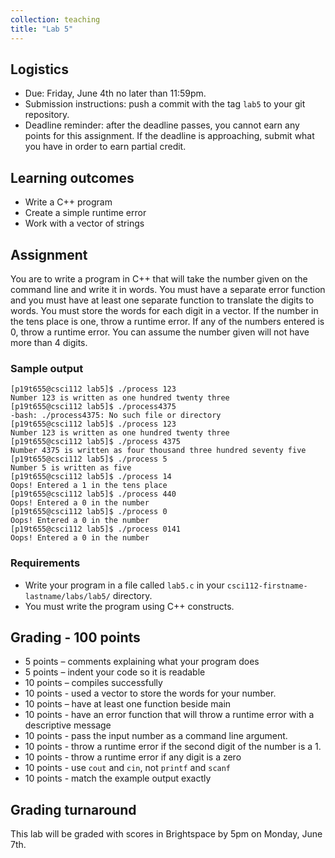 ```yaml
---
collection: teaching
title: "Lab 5"
---
```


## Logistics
* Due: Friday, June 4th no later than 11:59pm.
* Submission instructions: push a commit with the tag `lab5` to your git
	repository.
* Deadline reminder: after the deadline passes, you cannot earn any points for
	this assignment. If the deadline is approaching, submit what you have in
	order to earn partial credit.

## Learning outcomes
* Write a C++ program
* Create a simple runtime error
* Work with a vector of strings

## Assignment

You are to write a program in C++ that will take the number given on the
command line and write it in words. You must have a separate
error function and you must have at least one separate function to translate the digits to
words. You must store the words for each digit in a vector.
If the number in the tens place is one, throw a runtime error. If any of the
numbers entered is 0, throw a runtime error. 
You can assume the number given will not have more than 4 digits.

### Sample output
```
[p19t655@csci112 lab5]$ ./process 123
Number 123 is written as one hundred twenty three 
[p19t655@csci112 lab5]$ ./process4375
-bash: ./process4375: No such file or directory
[p19t655@csci112 lab5]$ ./process 123
Number 123 is written as one hundred twenty three 
[p19t655@csci112 lab5]$ ./process 4375
Number 4375 is written as four thousand three hundred seventy five 
[p19t655@csci112 lab5]$ ./process 5
Number 5 is written as five 
[p19t655@csci112 lab5]$ ./process 14
Oops! Entered a 1 in the tens place
[p19t655@csci112 lab5]$ ./process 440
Oops! Entered a 0 in the number
[p19t655@csci112 lab5]$ ./process 0
Oops! Entered a 0 in the number
[p19t655@csci112 lab5]$ ./process 0141
Oops! Entered a 0 in the number
```

### Requirements
* Write your program in a file called `lab5.c` in your
	`csci112-firstname-lastname/labs/lab5/` directory.
* You must write the program using C++ constructs.

## Grading - 100 points

* 5 points – comments explaining what your program does
* 5 points – indent your code so it is readable
* 10 points – compiles successfully
* 10 points - used a vector to store the words for your number.
* 10 points – have at least one function beside main
* 10 points - have an error function that will throw a runtime error with a descriptive message
* 10 points - pass the input number as a command line argument.
* 10 points - throw a runtime error if the second digit of the number is a 1.
* 10 points - throw a runtime error if any digit is a zero
* 10 points - use `cout` and `cin`, not `printf` and `scanf`
* 10 points - match the example output exactly

## Grading turnaround
This lab will be graded with scores in Brightspace by 5pm on Monday, June 7th.

